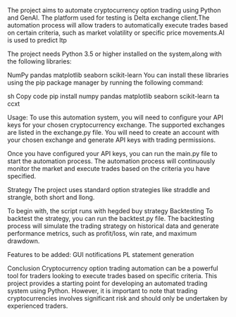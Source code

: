 
The project aims to automate cryptocurrency option trading using Python and GenAI. The platform used for testing is Delta exchange client.The automation process will allow traders to automatically execute trades based on certain criteria, such as market volatility or specific price movements.AI is used to predict ltp

The project needs Python 3.5 or higher installed on the system,along with the following libraries:

NumPy
pandas
matplotlib
seaborn
scikit-learn
You can install these libraries using the pip package manager by running the following command:

sh
Copy code
pip install numpy pandas matplotlib seaborn scikit-learn ta ccxt

Usage:
To use this automation system, you will need to configure your API keys for your chosen cryptocurrency exchange. The supported exchanges are listed in the exchange.py file. You will need to create an account with your chosen exchange and generate API keys with trading permissions.

Once you have configured your API keys, you can run the main.py file to start the automation process. The automation process will continuously monitor the market and execute trades based on the criteria you have specified.

Strategy
The project uses standard option strategies like straddle and strangle, both short and llong. 

To begin with, the script runs with hegded buy strategy 
Backtesting
To backtest the strategy, you can run the backtest.py file. The backtesting process will simulate the trading strategy on historical data and generate performance metrics, such as profit/loss, win rate, and maximum drawdown.

Features to be added:
GUI
notifications
PL statement generation 

Conclusion
Cryptocurrency option trading automation can be a powerful tool for traders looking to execute trades based on specific criteria. This project provides a starting point for developing an automated trading system using Python. However, it is important to note that trading cryptocurrencies involves significant risk and should only be undertaken by experienced traders.

